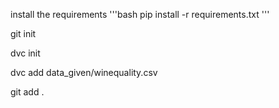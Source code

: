 install the requirements
'''bash
pip install -r requirements.txt
'''

git init

dvc init

dvc add data_given/winequality.csv

git add .